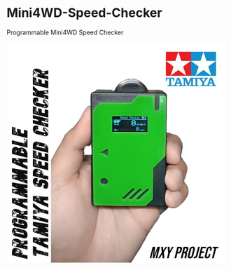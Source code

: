# Mini4WD-Speed-Checker
Programmable Mini4WD Speed Checker <br><br>
<img src="Resource/Speed-Checker-Banner-Fix.jpg"  style="width:500px">



